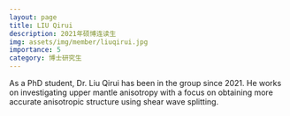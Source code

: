 ```yaml
---
layout: page
title: LIU Qirui
description: 2021年硕博连读生
img: assets/img/member/liuqirui.jpg
importance: 5
category: 博士研究生
---
```


As a PhD student, Dr. Liu Qirui has been in the group since 2021. He works on investigating upper mantle anisotropy with a focus on obtaining more accurate anisotropic structure using shear wave splitting.

